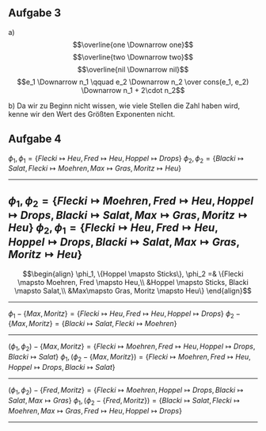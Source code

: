 ## Aufgabe 3
a)
$$\overline{one \Downarrow one}$$ 
$$\overline{two \Downarrow two}$$
$$\overline{nil \Downarrow nil}$$
$$e_1 \Downarrow n_1 \qquad e_2 \Downarrow n_2 \over
cons(e_1, e_2) \Downarrow n_1 + 2\cdot n_2$$

b)
Da wir zu Beginn nicht wissen, wie viele Stellen die Zahl haben wird, kenne wir den Wert des Größten Exponenten nicht.


## Aufgabe 4

$\phi_1, \phi_1 = \{Flecki \mapsto Heu, Fred \mapsto Heu, Hoppel \mapsto Drops\}$
$\phi_2, \phi_2 = \{Blacki \mapsto Salat, Flecki \mapsto Moehren, Max \mapsto Gras, Moritz \mapsto Heu\}$

---
$\phi_1, \phi_2 = \{Flecki \mapsto Moehren, Fred \mapsto Heu, Hoppel \mapsto Drops, Blacki \mapsto Salat, Max\mapsto Gras, Moritz \mapsto Heu\}$
 $\phi_2, \phi_1 = \{Flecki \mapsto Heu, Fred \mapsto Heu, Hoppel \mapsto Drops, Blacki \mapsto Salat, Max\mapsto Gras, Moritz \mapsto Heu\}$
 ---
$$\begin{align}
\phi_1, \{Hoppel \mapsto Sticks\}, \phi_2 =& \{Flecki \mapsto Moehren, Fred \mapsto Heu,\\
&Hoppel \mapsto Sticks, Blacki \mapsto Salat,\\
&Max\mapsto Gras, Moritz \mapsto Heu\}
\end{align}$$

---

$\phi_1 - \{Max,Moritz\} = \{Flecki \mapsto Heu, Fred \mapsto Heu, Hoppel \mapsto Drops\}$
$\phi_2 - \{Max, Moritz\} = \{Blacki \mapsto Salat, Flecki \mapsto Moehren\}$

---

$(\phi_1, \phi_2) - \{Max, Moritz\} = \{Flecki \mapsto Moehren, Fred \mapsto Heu, Hoppel \mapsto Drops, Blacki \mapsto Salat\}$
$\phi_1, (\phi_2 - \{Max, Moritz\}) = \{Flecki \mapsto Moehren, Fred \mapsto Heu, Hoppel \mapsto Drops, Blacki \mapsto Salat\}$

---

$(\phi_1, \phi_2) - \{Fred, Moritz\} = \{Flecki \mapsto Moehren, Hoppel \mapsto Drops, Blacki \mapsto Salat, Max\mapsto Gras\}$
$\phi_1, (\phi_2 - \{Fred, Moritz\}) = \{Blacki \mapsto Salat, Flecki \mapsto Moehren, Max\mapsto Gras, Fred \mapsto Heu, Hoppel \mapsto Drops\}$

---





